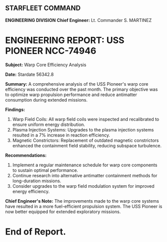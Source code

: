 ## STARFLEET COMMAND
**ENGINEERING DIVISION**
**Chief Engineer:** Lt. Commander S. MARTINEZ

# **ENGINEERING REPORT:** USS PIONEER NCC-74946
**Subject:** Warp Core Efficiency Analysis

**Date:** Stardate 56342.8

**Summary:**
A comprehensive analysis of the USS Pioneer's warp core efficiency was conducted over the past month. The primary objective was to optimize warp propulsion performance and reduce antimatter consumption during extended missions.

**Findings:**
1. Warp Field Coils: All warp field coils were inspected and recalibrated to ensure uniform energy distribution.
2. Plasma Injection Systems: Upgrades to the plasma injection systems resulted in a 7% increase in reaction efficiency.
3. Magnetic Constrictors: Replacement of outdated magnetic constrictors enhanced the containment field stability, reducing subspace turbulence.

**Recommendations:**
1. Implement a regular maintenance schedule for warp core components to sustain optimal performance.
2. Continue research into alternative antimatter containment methods for long-duration missions.
3. Consider upgrades to the warp field modulation system for improved energy efficiency.

**Chief Engineer's Note:**
The improvements made to the warp core systems have resulted in a more fuel-efficient propulsion system. The USS Pioneer is now better equipped for extended exploratory missions.

# End of Report.
